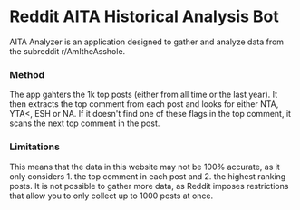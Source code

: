 # Reddit AITA Historical Analysis Bot

AITA Analyzer is an application designed to gather and analyze data from the subreddit r/AmItheAsshole. 

### Method
The app gahters the 1k top posts (either from all time or the last year).
It then extracts the top comment from each post and looks for either NTA, YTA<, ESH or NA. If it doesn't find one of these flags in the top comment, it scans the next top comment in the post. 

### Limitations
This means that the data in this website may not be 100% accurate, as it only considers 1. the top comment in each post and 2. the highest ranking posts.
It is not possible to gather more data, as Reddit imposes restrictions that allow you to only collect up to 1000 posts at once.

